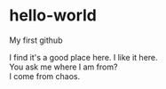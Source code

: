 # hello-world
My first github

I find it's a good place here. I like it here.  
You ask me where I am from?  
I come from chaos.  
